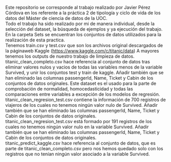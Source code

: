 Este repositorio se corresponde al trabajo realizado por Javier Pérez Córdova en los referente a la práctica 2 de tipología y ciclo de vida de los datos del Máster de ciencia de datos de la UOC.  
Todo el trabajo ha sido realizado por mi de manera individual, desde la selección del dataset, la búsqueda de ejemplos y ya ejecución del trabajo.  
En la carpeta Sets se encuentran los conjuntos de datos utilizados para la realización de esta practica.  
Tenemos train.csv y test.csv que son los archivos original descargados de la páginaweb Kaggle (https://www.kaggle.com/c/titanic/data)
A mayores tenemos los outputs de nuestro trabajo de limpieza de datos.  
titanic_clean_completo.csv hace referencia al conjunto de datos tras eliminar valores nulos y vacios de todas las variables menos de la variable Survived, y unir los conjuntos test y train de kaggle. Añadir también que se han eliminado las columnas passengerId, Name, Ticket y Cabin de los conjuntos de datos originales. Este dataset es el usado para la parte de comprobación de normalidad, homocedasticidad y todas las comparaciones entre variables a excepción de los modelos de regresión.  
titanic_clean_regresion_test.csv contiene la información de 700 registros de viajeros de los cuales no tenemos ningún valor nulo de Survived. Añadir también que se han eliminado las columnas passengerId, Name, Ticket y Cabin de los conjuntos de datos originales.  
titanic_clean_regresion_test.csv está formado por 191 registros  de los cuales no tenemos ningún valor nulo en la variable Survived. Añadir también que se han eliminado las columnas passengerId, Name, Ticket y Cabin de los conjuntos de datos originales.  
titanic_predict_kaggle.csv hace referencia al conjunto de datos, que es parte de titanic_clean_completo.csv pero nos hemos quedado solo con los registros que no tenían ningún valor asociado a la variable Survived.  
